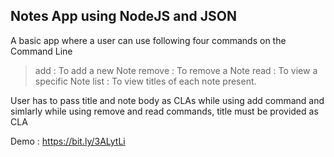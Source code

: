 ## Notes App using NodeJS and JSON

A basic app where a user can use following four commands on the Command Line

> add : To add a new Note
> remove : To remove a Note
> read : To view a specific Note
> list : To view titles of each note present.

User has to pass title and note body as CLAs while using add command and simlarly while using remove and read commands, title must be provided as CLA

Demo : https://bit.ly/3ALytLi
